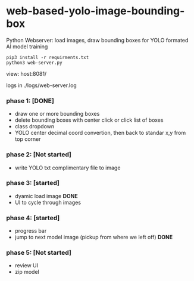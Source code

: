 # web-based-yolo-image-bounding-box
Python Webserver: load images, draw bounding boxes for YOLO formated AI model training 

```
pip3 install -r requirments.txt
python3 web-server.py
```
view: host:8081/

logs in ./logs/web-server.log

### phase 1: [DONE]
  - draw one or more bounding boxes
  - delete bounding boxes with center click or click list of boxes
  - class dropdown 
  - YOLO center decimal coord convertion, then back to standar x,y from top corner


### phase 2: [Not started]
  - write YOLO txt complimentary file to image


### phase 3: [started]
  - dyamic load image **DONE**
  - UI to cycle through images


### phase 4: [started]
  - progress bar
  - jump to next model image (pickup from where we left off) **DONE**


### phase 5: [Not started]
  - review UI
  - zip model
